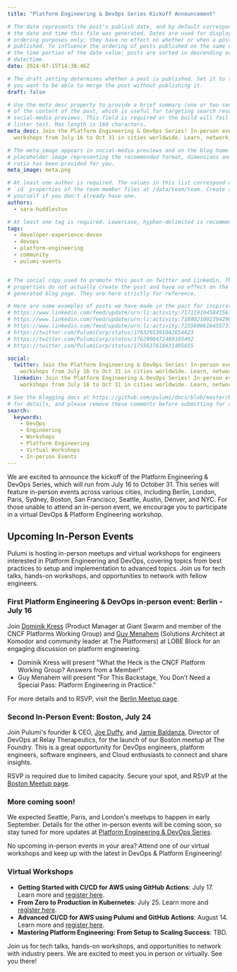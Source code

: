 ```yaml
---
title: "Platform Engineering & DevOps Series Kickoff Announcement"

# The date represents the post's publish date, and by default corresponds with
# the date and time this file was generated. Dates are used for display and
# ordering purposes only; they have no effect on whether or when a post is
# published. To influence the ordering of posts published on the same date, use
# the time portion of the date value; posts are sorted in descending order by
# date/time.
date: 2024-07-15T14:38:46Z

# The draft setting determines whether a post is published. Set it to true if
# you want to be able to merge the post without publishing it.
draft: false

# Use the meta_desc property to provide a brief summary (one or two sentences)
# of the content of the post, which is useful for targeting search results or
# social-media previews. This field is required or the build will fail the
# linter test. Max length is 160 characters.
meta_desc: Join the Platform Engineering & DevOps Series! In-person events & virtual
  workshops from July 16 to Oct 31 in cities worldwide. Learn, network, and innovate!

# The meta_image appears in social-media previews and on the blog home page. A
# placeholder image representing the recommended format, dimensions and aspect
# ratio has been provided for you.
meta_image: meta.png

# At least one author is required. The values in this list correspond with the
# `id` properties of the team member files at /data/team/team. Create a file for
# yourself if you don't already have one.
authors:
  - sara-huddleston

# At least one tag is required. Lowercase, hyphen-delimited is recommended.
tags:
  - developer-experience-devex
  - devops
  - platform-engineering
  - community
  - pulumi-events


# The social copy used to promote this post on Twitter and Linkedin. These
# properties do not actually create the post and have no effect on the
# generated blog page. They are here strictly for reference.

# Here are some examples of posts we have made in the past for inspiration:
# https://www.linkedin.com/feed/update/urn:li:activity:7171191945841561601
# https://www.linkedin.com/feed/update/urn:li:activity:7169021002394296320
# https://www.linkedin.com/feed/update/urn:li:activity:7155606616455737345
# https://twitter.com/PulumiCorp/status/1763265391042654623
# https://twitter.com/PulumiCorp/status/1762900472489185492
# https://twitter.com/PulumiCorp/status/1755637618631405655

social:
  twitter: Join the Platform Engineering & DevOps Series! In-person events & virtual
    workshops from July 16 to Oct 31 in cities worldwide. Learn, network, and innovate!
  linkedin: Join the Platform Engineering & DevOps Series! In-person events & virtual
    workshops from July 16 to Oct 31 in cities worldwide. Learn, network, and innovate!

# See the blogging docs at https://github.com/pulumi/docs/blob/master/BLOGGING.md
# for details, and please remove these comments before submitting for review.
search:
  keywords:
    - DevOps
    - Engineering
    - Workshops
    - Platform Engineering
    - Virtual Workshops
    - In-person Events
---
```


We are excited to announce the kickoff of the Platform Engineering & DevOps Series, which will run from July 16 to October 31. This series will feature in-person events across various cities, including Berlin, London, Paris, Sydney, Boston, San Francisco, Seattle, Austin, Denver, and NYC. For those unable to attend an in-person event, we encourage you to participate in a virtual DevOps & Platform Engineering workshop.

<!--more-->

## Upcoming In-Person Events

Pulumi is hosting in-person meetups and virtual workshops for engineers interested in Platform Engineering and DevOps, covering topics from best practices to setup and implementation to advanced topics. Join us for tech talks, hands-on workshops, and opportunities to network with fellow engineers.

### First Platform Engineering & DevOps in-person event: Berlin - July 16

Join [Dominik Kress](https://www.linkedin.com/in/dominik-kress-33a540174/) (Product Manager at Giant Swarm and member of the CNCF Platforms Working Group) and [Guy Menahem](https://www.linkedin.com/in/guy-menahem/) (Solutions Architect at Komodor and community leader at The Platformers) at LOBE Block for an engaging discussion on platform engineering.

- Dominik Kress will present "What the Heck is the CNCF Platform Working Group? Answers from a Member!"
- Guy Menahem will present "For This Backstage, You Don’t Need a Special Pass: Platform Engineering in Practice."

For more details and to RSVP, visit the [Berlin Meetup page](https://www.meetup.com/berlin-pulumi-user-group/events/301456990/).

### Second In-Person Event: Boston, July 24

Join Pulumi's founder & CEO, [Joe Duffy](https://www.linkedin.com/in/joejduffy/), and [Jamie Baldanza](https://www.linkedin.com/in/jbaldanza/), Director of DevOps at Relay Therapeutics, for the launch of our Boston meetup at The Foundry. This is a great opportunity for DevOps engineers, platform engineers, software engineers, and Cloud enthusiasts to connect and share insights.

RSVP is required due to limited capacity. Secure your spot, and RSVP at the [Boston Meetup page](https://www.meetup.com/boston-pulumi-user-group/events/301985583/).

### More coming soon!

We expected Seattle, Paris, and London's meetups to happen in early September.
Details for the other in-person events will be coming soon, so stay tuned for more updates at [Platform Engineering & DevOps Series](https://info.pulumi.com/platform-engineering-devops-series).

No upcoming in-person events in your area? Attend one of our virtual workshops and keep up with the latest in DevOps & Platform Engineering!

### Virtual Workshops

- **Getting Started with CI/CD for AWS using GitHub Actions**: July 17. Learn more and [register here](https://www.pulumi.com/resources/getting-started-with-ci-cd-aws-pulumi-github-actions/).
- **From Zero to Production in Kubernetes**: July 25. Learn more and [register here](https://www.pulumi.com/resources/from-zero-to-production-in-kubernetes/).
- **Advanced CI/CD for AWS using Pulumi and GitHub Actions**: August 14. Learn more and [register here](https://www.pulumi.com/resources/advanced-cicd-aws-pulumi-github-actions/).
- **Mastering Platform Engineering: From Setup to Scaling Success**: TBD.

Join us for tech talks, hands-on workshops, and opportunities to network with industry peers. We are excited to meet you in person or virtually.
See you there!
